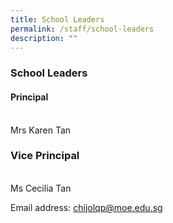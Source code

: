 ```yaml
---
title: School Leaders
permalink: /staff/school-leaders
description: ""
---
```

### School Leaders

#### Principal 
<br> Mrs Karen Tan 

### Vice Principal 
<br> Ms Cecilia Tan

Email address: [chijolqp@moe.edu.sg](mailto:chijolqp@moe.edu.sg)